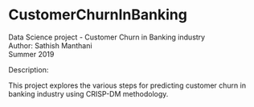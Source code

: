 # CustomerChurnInBanking
 Data Science project - Customer Churn in Banking industry  
Author: Sathish Manthani  
Summer 2019  

Description:  

This project explores the various steps for predicting customer churn in banking industry using CRISP-DM methodology.  

